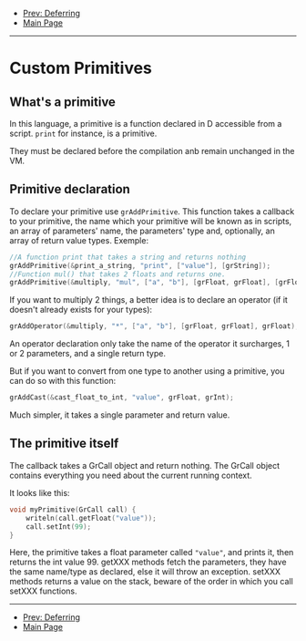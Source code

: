 * [Prev: Deferring](defer.md)
* [Main Page](index.md)

* * *

# Custom Primitives

## What's a primitive

In this language, a primitive is a function declared in D accessible from a script.
`print` for instance, is a primitive.

They must be declared before the compilation anb remain unchanged in the VM.

## Primitive declaration

To declare your primitive use `grAddPrimitive`.
This function takes a callback to your primitive, the name which your primitive will be known as in scripts,
an array of parameters' name, the parameters' type and, optionally, an array of return value types.
Exemple:
```cpp
//A function print that takes a string and returns nothing
grAddPrimitive(&print_a_string, "print", ["value"], [grString]);
//Function mul() that takes 2 floats and returns one.
grAddPrimitive(&multiply, "mul", ["a", "b"], [grFloat, grFloat], [grFloat]);
```

If you want to multiply 2 things, a better idea is to declare an operator (if it doesn't already exists for your types):

```cpp
grAddOperator(&multiply, "*", ["a", "b"], [grFloat, grFloat], grFloat);
```
An operator declaration only take the name of the operator it surcharges, 1 or 2 parameters, and a single return type.

But if you want to convert from one type to another using a primitive, you can do so with this function:
```cpp
grAddCast(&cast_float_to_int, "value", grFloat, grInt);
```
Much simpler, it takes a single parameter and return value.

## The primitive itself

The callback takes a GrCall object and return nothing.
The GrCall object contains everything you need about the current running context.

It looks like this:
```cpp
void myPrimitive(GrCall call) {
	writeln(call.getFloat("value"));
    call.setInt(99);
}
```
Here, the primitive takes a float parameter called `"value"`, and prints it, then returns the int value 99.
getXXX methods fetch the parameters, they have the same name/type as declared, else it will throw an exception.
setXXX methods returns a value on the stack, beware of the order in which you call setXXX functions.


* * *

* [Prev: Deferring](defer.md)
* [Main Page](index.md)

